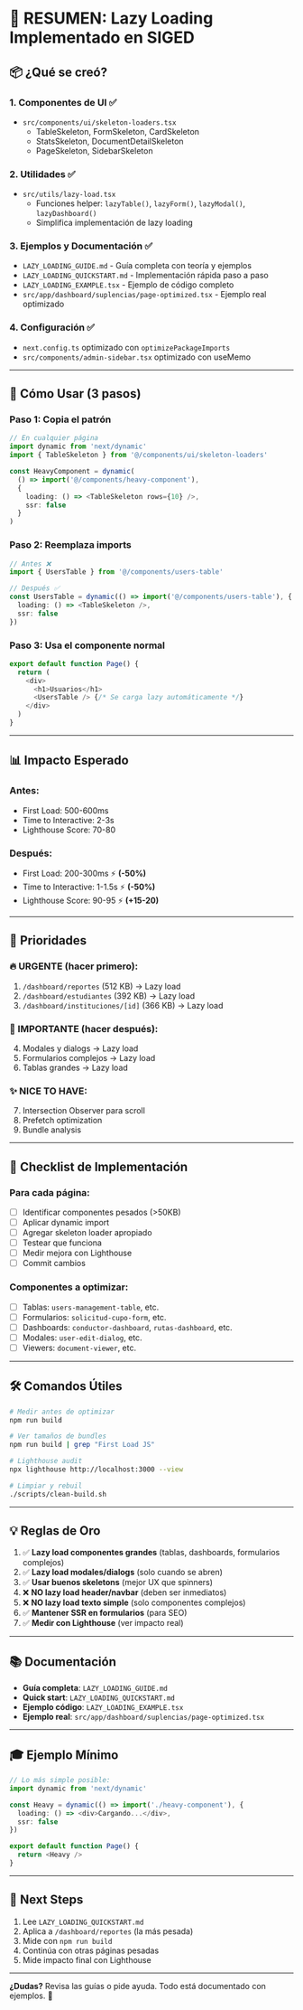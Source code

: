 # 🚀 RESUMEN: Lazy Loading Implementado en SIGED

## 📦 ¿Qué se creó?

### 1. **Componentes de UI** ✅
- `src/components/ui/skeleton-loaders.tsx`
  - TableSkeleton, FormSkeleton, CardSkeleton
  - StatsSkeleton, DocumentDetailSkeleton
  - PageSkeleton, SidebarSkeleton

### 2. **Utilidades** ✅
- `src/utils/lazy-load.tsx`
  - Funciones helper: `lazyTable()`, `lazyForm()`, `lazyModal()`, `lazyDashboard()`
  - Simplifica implementación de lazy loading

### 3. **Ejemplos y Documentación** ✅
- `LAZY_LOADING_GUIDE.md` - Guía completa con teoría y ejemplos
- `LAZY_LOADING_QUICKSTART.md` - Implementación rápida paso a paso
- `LAZY_LOADING_EXAMPLE.tsx` - Ejemplo de código completo
- `src/app/dashboard/suplencias/page-optimized.tsx` - Ejemplo real optimizado

### 4. **Configuración** ✅
- `next.config.ts` optimizado con `optimizePackageImports`
- `src/components/admin-sidebar.tsx` optimizado con useMemo

---

## 🎯 Cómo Usar (3 pasos)

### Paso 1: Copia el patrón

```typescript
// En cualquier página
import dynamic from 'next/dynamic'
import { TableSkeleton } from '@/components/ui/skeleton-loaders'

const HeavyComponent = dynamic(
  () => import('@/components/heavy-component'),
  {
    loading: () => <TableSkeleton rows={10} />,
    ssr: false
  }
)
```

### Paso 2: Reemplaza imports

```typescript
// Antes ❌
import { UsersTable } from '@/components/users-table'

// Después ✅
const UsersTable = dynamic(() => import('@/components/users-table'), {
  loading: () => <TableSkeleton />,
  ssr: false
})
```

### Paso 3: Usa el componente normal

```typescript
export default function Page() {
  return (
    <div>
      <h1>Usuarios</h1>
      <UsersTable /> {/* Se carga lazy automáticamente */}
    </div>
  )
}
```

---

## 📊 Impacto Esperado

### Antes:
- First Load: 500-600ms
- Time to Interactive: 2-3s
- Lighthouse Score: 70-80

### Después:
- First Load: 200-300ms ⚡ **(-50%)**
- Time to Interactive: 1-1.5s ⚡ **(-50%)**
- Lighthouse Score: 90-95 ⚡ **(+15-20)**

---

## 🎯 Prioridades

### 🔥 URGENTE (hacer primero):
1. `/dashboard/reportes` (512 KB) → Lazy load
2. `/dashboard/estudiantes` (392 KB) → Lazy load
3. `/dashboard/instituciones/[id]` (366 KB) → Lazy load

### 💪 IMPORTANTE (hacer después):
4. Modales y dialogs → Lazy load
5. Formularios complejos → Lazy load
6. Tablas grandes → Lazy load

### ✨ NICE TO HAVE:
7. Intersection Observer para scroll
8. Prefetch optimization
9. Bundle analysis

---

## 📝 Checklist de Implementación

### Para cada página:
- [ ] Identificar componentes pesados (>50KB)
- [ ] Aplicar dynamic import
- [ ] Agregar skeleton loader apropiado
- [ ] Testear que funciona
- [ ] Medir mejora con Lighthouse
- [ ] Commit cambios

### Componentes a optimizar:
- [ ] Tablas: `users-management-table`, etc.
- [ ] Formularios: `solicitud-cupo-form`, etc.
- [ ] Dashboards: `conductor-dashboard`, `rutas-dashboard`, etc.
- [ ] Modales: `user-edit-dialog`, etc.
- [ ] Viewers: `document-viewer`, etc.

---

## 🛠️ Comandos Útiles

```bash
# Medir antes de optimizar
npm run build

# Ver tamaños de bundles
npm run build | grep "First Load JS"

# Lighthouse audit
npx lighthouse http://localhost:3000 --view

# Limpiar y rebuil
./scripts/clean-build.sh
```

---

## 💡 Reglas de Oro

1. ✅ **Lazy load componentes grandes** (tablas, dashboards, formularios complejos)
2. ✅ **Lazy load modales/dialogs** (solo cuando se abren)
3. ✅ **Usar buenos skeletons** (mejor UX que spinners)
4. ❌ **NO lazy load header/navbar** (deben ser inmediatos)
5. ❌ **NO lazy load texto simple** (solo componentes complejos)
6. ✅ **Mantener SSR en formularios** (para SEO)
7. ✅ **Medir con Lighthouse** (ver impacto real)

---

## 📚 Documentación

- **Guía completa**: `LAZY_LOADING_GUIDE.md`
- **Quick start**: `LAZY_LOADING_QUICKSTART.md`
- **Ejemplo código**: `LAZY_LOADING_EXAMPLE.tsx`
- **Ejemplo real**: `src/app/dashboard/suplencias/page-optimized.tsx`

---

## 🎓 Ejemplo Mínimo

```typescript
// Lo más simple posible:
import dynamic from 'next/dynamic'

const Heavy = dynamic(() => import('./heavy-component'), {
  loading: () => <div>Cargando...</div>,
  ssr: false
})

export default function Page() {
  return <Heavy />
}
```

---

## 🚀 Next Steps

1. Lee `LAZY_LOADING_QUICKSTART.md`
2. Aplica a `/dashboard/reportes` (la más pesada)
3. Mide con `npm run build`
4. Continúa con otras páginas pesadas
5. Mide impacto final con Lighthouse

---

**¿Dudas?** Revisa las guías o pide ayuda. Todo está documentado con ejemplos. 🎯
